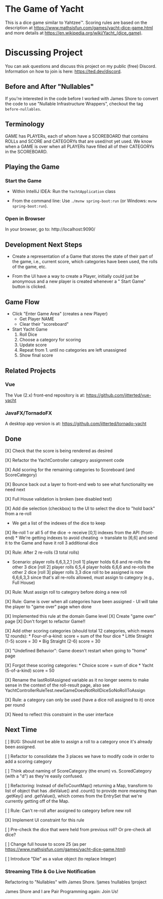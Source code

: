 # The Game of Yacht

This is a dice game similar to Yahtzee™.
Scoring rules are based on the description at https://www.mathsisfun.com/games/yacht-dice-game.html and more details
at https://en.wikipedia.org/wiki/Yacht_(dice_game).

# Discussing Project

You can ask questions and discuss this project on my public (free) Discord. Information on how to join is here: https://ted.dev/discord.

## Before and After "Nullables"

If you're interested in the code before I worked with James Shore to convert the code to use "Nullable Infrastructure Wrappers", checkout the tag `before-nullables`. 

## Terminology

GAME has PLAYERs, each of whom have a SCOREBOARD that contains ROLLs and SCORE and CATEGORYs that are used/not yet used.
We know when a GAME is over when all PLAYERs have filled all of their CATEGORYs in the SCOREBOARD.

## Playing the Game

### Start the Game

* Within IntelliJ IDEA: Run the `YachtApplication` class

* From the command line: Use `./mvnw spring-boot:run` (or Windows: `mvnw spring-boot:run`).

### Open in Browser

In your browser, go to: http://localhost:9090/

## Development Next Steps

* Create a representation of a Game that stores the state of their part of the game, i.e., current score, which
  categories have been used, the rolls of the game, etc.

* From the UI have a way to create a Player, initially could just be anonymous and a new player is created whenever a "
  Start Game" button is clicked.

## Game Flow

* Click "Enter Game Area" (creates a new Player)
    * Get Player NAME
    * Clear their "scoreboard"
* Start Yacht Game
    1. Roll Dice
    2. Choose a category for scoring
    3. Update score
    4. Repeat from 1. until no categories are left unassigned
    5. Show final score

## Related Projects

### Vue

The Vue (2.x) front-end repository is at: https://github.com/jitterted/vue-yacht

### JavaFX/TornadoFX

A desktop app version is at: https://github.com/jitterted/tornado-yacht

## Done

[X] Check that the score is being rendered as desired

[X] Refactor the YachtController category assignment code

[X] Add scoring for the remaining categories to Scoreboard (and ScoreCategory)

[X] Bounce back out a layer to front-end web to see what functionality we need next

[X] Full House validation is broken (see disabled test)

[X] Add die selection (checkbox) to the UI to select the dice to "hold back" from a re-roll
   * We get a list of the indexes of the dice to keep

[X] Re-roll 1 or all 5 of the dice
      -> receive [0,1] indexes from the API (front-end)
        * We're getting indexes to avoid cheating
      -> translate to [6,6] and send it to the Game and have it roll 3 additional dice

[X] Rule: After 2 re-rolls (3 total rolls)
    
   * Scenario:
        player rolls 6,6,3,2,1 [roll 1]
        player holds 6,6 and re-rolls the other 3 dice [roll 2]
        player rolls 6,5,4
        player holds 6,6,6 and re-rolls the other 2 dice [roll 3]
        player rolls 3,3
        dice roll to be assigned is now 6,6,6,3,3
        since that's all re-rolls allowed, must assign to category (e.g., Full House)

[X] Rule: Must assign roll to category before doing a new roll

[X] Rule: Game is over when all categories have been assigned - UI will take the player to "game over" page when done

   [X] Implemented this rule at the domain Game level
   [X] Create "game over" page
   [X] Don't forget to refactor Game!!

[X] Add other scoring categories (should total 12 categories, which means 12 rounds): 
     * Four-of-a-kind: score = sum of the four dice
     * Little Straight (1-5) score = 30
     * Big Straight (2-6) score = 30

[X] "Undefined Behavior": Game doesn't restart when going to "home" page

[X] Forgot these scoring categories:
     * Choice score = sum of dice
     * Yacht (5-of-a-kind) score = 50

[X] Rename the lastRollAssigned variable as it no longer seems to make sense in the context of
the roll-result page, also see YachtControllerRuleTest.newGameDoesNotRollDiceSoNoRollToAssign

[X] Rule: a category can only be used (have a dice roll assigned to it) once per round

[X] Need to reflect this constraint in the user interface

## Next Time

[ ] BUG: Should not be able to assign a roll to a category once it's already been assigned.

[ ] Refactor to consolidate the 3 places we have to modify code in order to add a scoring category

[ ] Think about naming of ScoreCategory (the enum) vs. ScoredCategory (with a "d") as they're easily confused.

[ ] Refactoring: Instead of dieToCountMap() returning a Map, transform to list of object that has .dieValue() and
.count() to provide more meaning than .getKey() and .getValue(), which comes from the EntrySet that we're currently
getting off of the Map.

[ ] Rule: Can't re-roll after assigned to category before new roll

[X] Implement UI constraint for this rule

[ ] Pre-check the dice that were held from previous roll? Or pre-check all dice?

[ ] Change full house to score 25 (as per https://www.mathsisfun.com/games/yacht-dice-game.html)
  
[ ] Introduce "Die" as a value object (to replace Integer)


### Streaming Title & Go Live Notification

Refactoring to "Nullables" with James Shore. !james !nullables !project

James Shore and I are Pair Programming again: Join Us!
